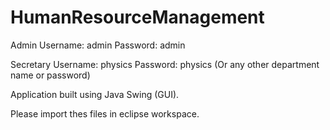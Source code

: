 # HumanResourceManagement
Admin
     Username: admin
     Password: admin
  
Secretary
     Username: physics
     Password: physics 
     (Or any other department name or password)
     
Application built using Java Swing (GUI).

Please import thes files in eclipse workspace.
